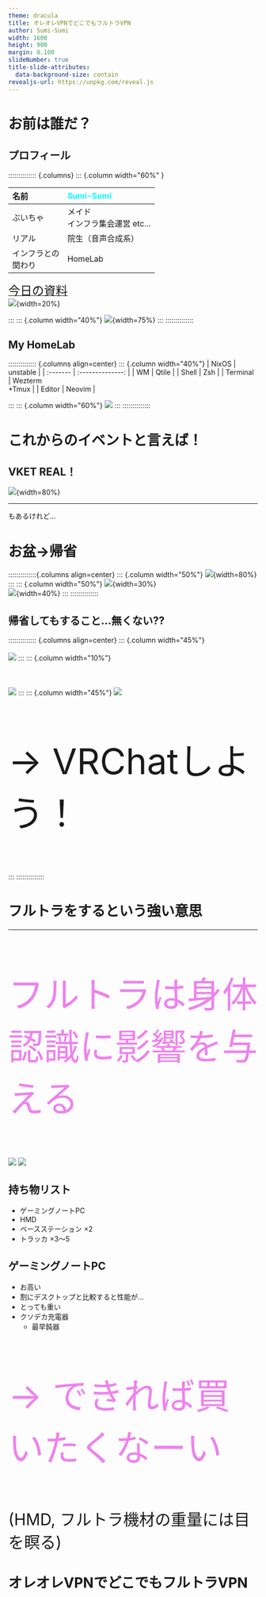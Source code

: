 ```yaml
---
theme: dracula
title: オレオレVPNでどこでもフルトラVPN
author: Sumi-Sumi
width: 1600
height: 900
margin: 0.100
slideNumber: true
title-slide-attributes:
  data-background-size: contain
revealjs-url: https://unpkg.com/reveal.js
---
```


# お前は誰だ？

## プロフィール

:::::::::::::: {.columns}
::: {.column width="60%" }

| 名前                   | <font color="cyan">Sumi-Sumi</font> |
| :--------------------- | :---------------------------------- |
| ぶいちゃ               | メイド<br>インフラ集会運営 etc...   |
| リアル                 | 院生（音声合成系）                  |
| インフラとの<br>関わり | HomeLab                             |

[<font size="5pt">今日の資料</font>](https://drive.google.com/file/d/1roGWup39v-6MWu9Fu8PM-4zqlLHIJ14s/view?usp=drive_link)<br>
![](./assets/imgs/slide-qr.png){width=20%}

:::
::: {.column width="40%"}
![](./assets/profile/avator.jpg){width=75%}
:::
::::::::::::::

## My HomeLab

:::::::::::::: {.columns align=center}
::: {.column width="40%"}
| NixOS | unstable |
| :------- | :--------------: |
| WM | Qtile |
| Shell | Zsh |
| Terminal | Wezterm<br>+Tmux |
| Editor | Neovim |

:::
::: {.column width="60%"}
![](./assets/imgs/thumbnail.png)
:::
::::::::::::::

# これからのイベントと言えば！

## VKET REAL！

![](./assets/imgs/vketreal.webp){width=80%}

---

もあるけれど...

<h1>お盆→帰省</h1>

::::::::::::::{.columns align=center}
::: {.column width="50%"}
![](./assets/imgs/summer_kisei.png){width=80%}
:::
::: {.column width="50%"}
![](./assets/imgs/obon_nasu_kyuri.png){width=30%}  
![](./assets/imgs/hanabi_family_bg.png){width=40%}
:::
::::::::::::::

## 帰省してもすること...無くない??

:::::::::::::: {.columns align=center}
::: {.column width="45%"}
<br>
<br>
![](./assets/imgs/smartphone_gorogoro_man_neet.png)
:::
::: {.column width="10%"}
<br>
<br>
<br>
<br>
![](./assets/imgs/mark_arrow_right.png)
:::
::: {.column width="45%"}
![](./assets/imgs/vr_game_mother.png)

<p style="font-size:72px">→ VRChatしよう！</p>
:::
::::::::::::::

# フルトラをするという強い意思

---

<p style="font-size:72px; color:violet;">フルトラは身体認識に影響を与える</p>

![](./assets/imgs/2025-07-17_19-38.png)
![](./assets/imgs/2025-07-17_19-38_1.png)

## 持ち物リスト

- ゲーミングノートPC
- HMD
- ベースステーション ×2
- トラッカ ×3～5

## ゲーミングノートPC

- お高い
- 割にデスクトップと比較すると性能が...
- とっても重い
- クソデカ充電器
  - 最早鈍器

<p style="font-size:72px; color:violet;">→ できれば買いたくなーい</p>
<p style="font-size:32px;">(HMD, フルトラ機材の重量には目を瞑る)</p>

# オレオレVPNでどこでもフルトラVPN
